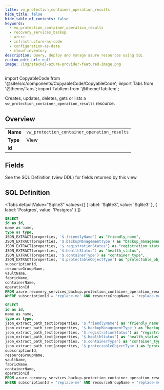 ```yaml
--- 
title: vw_protection_container_operation_results
hide_title: false
hide_table_of_contents: false
keywords:
  - vw_protection_container_operation_results
  - recovery_services_backup
  - azure
  - infrastructure-as-code
  - configuration-as-data
  - cloud inventory
description: Query, deploy and manage azure resources using SQL
custom_edit_url: null
image: /img/stackql-azure-provider-featured-image.png
---
```


import CopyableCode from '@site/src/components/CopyableCode/CopyableCode';
import Tabs from '@theme/Tabs';
import TabItem from '@theme/TabItem';

Creates, updates, deletes, gets or lists a <code>vw_protection_container_operation_results</code> resource.

## Overview
<table><tbody>
<tr><td><b>Name</b></td><td><code>vw_protection_container_operation_results</code></td></tr>
<tr><td><b>Type</b></td><td>View</td></tr>
<tr><td><b>Id</b></td><td><CopyableCode code="azure.recovery_services_backup.vw_protection_container_operation_results" /></td></tr>
</tbody></table>

## Fields

See the SQL Definition (view DDL) for fields returned by this view.

## SQL Definition

<Tabs
defaultValue="Sqlite3"
values={[
{ label: 'Sqlite3', value: 'Sqlite3' },
{ label: 'Postgres', value: 'Postgres' }
]}
>
<TabItem value="Sqlite3">

```sql
SELECT
id as id,
name as name,
type as type,
JSON_EXTRACT(properties, '$.friendlyName') as "friendly_name",
JSON_EXTRACT(properties, '$.backupManagementType') as "backup_management_type",
JSON_EXTRACT(properties, '$.registrationStatus') as "registration_status",
JSON_EXTRACT(properties, '$.healthStatus') as "health_status",
JSON_EXTRACT(properties, '$.containerType') as "container_type",
JSON_EXTRACT(properties, '$.protectableObjectType') as "protectable_object_type",
subscriptionId,
resourceGroupName,
vaultName,
fabricName,
containerName,
operationId
FROM azure.recovery_services_backup.protection_container_operation_results
WHERE subscriptionId = 'replace-me' AND resourceGroupName = 'replace-me' AND vaultName = 'replace-me' AND fabricName = 'replace-me' AND containerName = 'replace-me' AND operationId = 'replace-me';
```

</TabItem>
<TabItem value="Postgres">

```sql
SELECT
id as id,
name as name,
type as type,
json_extract_path_text(properties, '$.friendlyName') as "friendly_name",
json_extract_path_text(properties, '$.backupManagementType') as "backup_management_type",
json_extract_path_text(properties, '$.registrationStatus') as "registration_status",
json_extract_path_text(properties, '$.healthStatus') as "health_status",
json_extract_path_text(properties, '$.containerType') as "container_type",
json_extract_path_text(properties, '$.protectableObjectType') as "protectable_object_type",
subscriptionId,
resourceGroupName,
vaultName,
fabricName,
containerName,
operationId
FROM azure.recovery_services_backup.protection_container_operation_results
WHERE subscriptionId = 'replace-me' AND resourceGroupName = 'replace-me' AND vaultName = 'replace-me' AND fabricName = 'replace-me' AND containerName = 'replace-me' AND operationId = 'replace-me';
```

</TabItem>
</Tabs>

